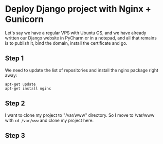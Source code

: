 # Deploy Django project with Nginx + Gunicorn
Let's say we have a regular VPS with Ubuntu OS, and we have already written our Django website in PyCharm or in a notepad, and all that remains is to publish it, bind the domain, install the certificate and go.

## Step 1
We need to update the list of repositories and install the nginx package right away:
```shell
apt-get update
apt-get install nginx
```

## Step 2
I want to clone my project to "/var/www" directory. So I move to /var/www with ```cd /var/www``` and clone my project here.

## Step 3
